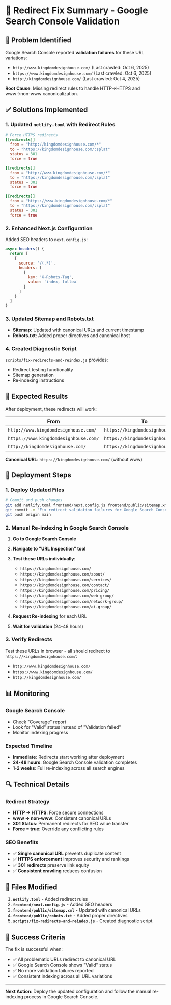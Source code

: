 # 🔧 Redirect Fix Summary - Google Search Console Validation

## 🚨 Problem Identified

Google Search Console reported **validation failures** for these URL variations:
- `http://www.kingdomdesignhouse.com/` (Last crawled: Oct 6, 2025)
- `https://www.kingdomdesignhouse.com/` (Last crawled: Oct 6, 2025)  
- `http://kingdomdesignhouse.com/` (Last crawled: Oct 4, 2025)

**Root Cause**: Missing redirect rules to handle HTTP→HTTPS and www→non-www canonicalization.

## ✅ Solutions Implemented

### 1. **Updated `netlify.toml` with Redirect Rules**

```toml
# Force HTTPS redirects
[[redirects]]
  from = "http://kingdomdesignhouse.com/*"
  to = "https://kingdomdesignhouse.com/:splat"
  status = 301
  force = true

[[redirects]]
  from = "http://www.kingdomdesignhouse.com/*"
  to = "https://kingdomdesignhouse.com/:splat"
  status = 301
  force = true

[[redirects]]
  from = "https://www.kingdomdesignhouse.com/*"
  to = "https://kingdomdesignhouse.com/:splat"
  status = 301
  force = true
```

### 2. **Enhanced Next.js Configuration**

Added SEO headers to `next.config.js`:
```javascript
async headers() {
  return [
    {
      source: '/(.*)',
      headers: [
        {
          key: 'X-Robots-Tag',
          value: 'index, follow'
        }
      ]
    }
  ]
}
```

### 3. **Updated Sitemap and Robots.txt**

- **Sitemap**: Updated with canonical URLs and current timestamp
- **Robots.txt**: Added proper directives and canonical host

### 4. **Created Diagnostic Script**

`scripts/fix-redirects-and-reindex.js` provides:
- Redirect testing functionality
- Sitemap generation
- Re-indexing instructions

## 🎯 Expected Results

After deployment, these redirects will work:

| From | To | Status |
|------|----|---------| 
| `http://www.kingdomdesignhouse.com/` | `https://kingdomdesignhouse.com/` | 301 |
| `https://www.kingdomdesignhouse.com/` | `https://kingdomdesignhouse.com/` | 301 |
| `http://kingdomdesignhouse.com/` | `https://kingdomdesignhouse.com/` | 301 |

**Canonical URL**: `https://kingdomdesignhouse.com/` (without www)

## 🚀 Deployment Steps

### 1. **Deploy Updated Files**
```bash
# Commit and push changes
git add netlify.toml frontend/next.config.js frontend/public/sitemap.xml frontend/public/robots.txt
git commit -m "Fix redirect validation failures for Google Search Console"
git push origin main
```

### 2. **Manual Re-indexing in Google Search Console**

1. **Go to Google Search Console**
2. **Navigate to "URL Inspection" tool**
3. **Test these URLs individually**:
   - `https://kingdomdesignhouse.com/`
   - `https://kingdomdesignhouse.com/about/`
   - `https://kingdomdesignhouse.com/services/`
   - `https://kingdomdesignhouse.com/contact/`
   - `https://kingdomdesignhouse.com/pricing/`
   - `https://kingdomdesignhouse.com/web-group/`
   - `https://kingdomdesignhouse.com/network-group/`
   - `https://kingdomdesignhouse.com/ai-group/`

4. **Request Re-indexing** for each URL
5. **Wait for validation** (24-48 hours)

### 3. **Verify Redirects**

Test these URLs in browser - all should redirect to `https://kingdomdesignhouse.com/`:
- `http://www.kingdomdesignhouse.com/`
- `https://www.kingdomdesignhouse.com/`
- `http://kingdomdesignhouse.com/`

## 📊 Monitoring

### **Google Search Console**
- Check "Coverage" report
- Look for "Valid" status instead of "Validation failed"
- Monitor indexing progress

### **Expected Timeline**
- **Immediate**: Redirects start working after deployment
- **24-48 hours**: Google Search Console validation completes
- **1-2 weeks**: Full re-indexing across all search engines

## 🔍 Technical Details

### **Redirect Strategy**
- **HTTP → HTTPS**: Force secure connections
- **www → non-www**: Consistent canonical URLs
- **301 Status**: Permanent redirects for SEO value transfer
- **Force = true**: Override any conflicting rules

### **SEO Benefits**
- ✅ **Single canonical URL** prevents duplicate content
- ✅ **HTTPS enforcement** improves security and rankings
- ✅ **301 redirects** preserve link equity
- ✅ **Consistent crawling** reduces confusion

## 📝 Files Modified

1. **`netlify.toml`** - Added redirect rules
2. **`frontend/next.config.js`** - Added SEO headers
3. **`frontend/public/sitemap.xml`** - Updated with canonical URLs
4. **`frontend/public/robots.txt`** - Added proper directives
5. **`scripts/fix-redirects-and-reindex.js`** - Created diagnostic script

## 🎉 Success Criteria

The fix is successful when:
- ✅ All problematic URLs redirect to canonical URL
- ✅ Google Search Console shows "Valid" status
- ✅ No more validation failures reported
- ✅ Consistent indexing across all URL variations

---

**Next Action**: Deploy the updated configuration and follow the manual re-indexing process in Google Search Console.
